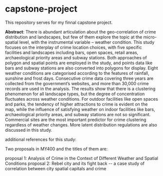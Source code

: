 # capstone-project

This repository serves for my finnal capstone project.


**Abstract**:  There is abundant articulation about the geo-correlation of crime distribution and landscapes, but few of them explore the topic at the micro-spatial level, with the instrumental variable – weather condition. This study focuses on the interplay of crime location choices, with five specific facilities and landscapes including bars, open spaces, retail areas, archaeological priority areas and subway stations. Both approaches of polygon and spatial points are employed in the study, and points data like bars and subway stations are also converted into polygons for display. Eight weather conditions are categorised according to the features of rainfall, sunshine and frost days. Consecutive crime data covering three years are collected from the government’s websites, and more than 30,000 crime records are used in the analysis. The results show that there is a clustering phenomenon for all landscape types, but the degree of concentration fluctuates across weather conditions. For outdoor facilities like open spaces and parks, the tendency of higher attractions to crime is evident on the map, while the influence of satisfying weather on indoor facilities like bars, archaeological priority areas, and subway stations are not so significant. Commercial sites are the most important predictor for crime clustering regardless of weather changes. More latent distribution regulations are also discussed in this study.


additional references for this study:

Two proposals in MY400 and the titles of them are:

proposal 1: Analysis of Crime in the Context of Different Weather and Spatial Conditions
proposal 2: Rebel city and its fight back -- a case study of correlation between city spatial capitals and crime

